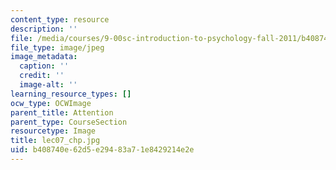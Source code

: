 ```yaml
---
content_type: resource
description: ''
file: /media/courses/9-00sc-introduction-to-psychology-fall-2011/b408740e62d5e29483a71e8429214e2e_lec07_chp.jpg
file_type: image/jpeg
image_metadata:
  caption: ''
  credit: ''
  image-alt: ''
learning_resource_types: []
ocw_type: OCWImage
parent_title: Attention
parent_type: CourseSection
resourcetype: Image
title: lec07_chp.jpg
uid: b408740e-62d5-e294-83a7-1e8429214e2e
---
```

